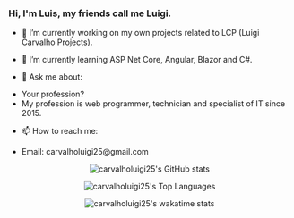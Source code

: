### Hi, I'm Luis, my friends call me Luigi.

- 🔭 I’m currently working on my own projects related to LCP (Luigi Carvalho Projects).
- 🌱 I’m currently learning ASP Net Core, Angular, Blazor and C#.

- 💬 Ask me about: 

<ul>
<li>Your profession?</li>
<li>My profession is web programmer, technician and specialist of IT since 2015.</li>
</ul>

- 📫 How to reach me:
- <p>Email: carvalholuigi25@gmail.com</p>

<p align="middle">
  <img class="img" src="https://github-readme-stats.vercel.app/api?username=carvalholuigi25&show_icons=true&theme=radical" title="carvalholuigi25's GitHub stats" />
</p>

<p align="middle">
  <img class="img" src="https://github-readme-stats.vercel.app/api/top-langs/?username=carvalholuigi25&langs_count=10&layout=compact&theme=radical" title="carvalholuigi25's Top Languages" />
</p>

<p align="middle">
 <img class="img" src="https://github-readme-stats.vercel.app/api/wakatime?username=@carvalholuigi25&theme=radical" title="carvalholuigi25's wakatime stats" />
</p>

<!-- ![carvalholuigi25's GitHub stats](https://github-readme-stats.vercel.app/api?username=carvalholuigi25&show_icons=true&theme=radical)
![carvalholuigi25's Top Languages](https://github-readme-stats.vercel.app/api/top-langs?username=carvalholuigi25&langs_count=10&layout=default&theme=radical)
![carvalholuigi25's wakatime stats](https://github-readme-stats.vercel.app/api/wakatime?username=@carvalholuigi25&theme=radical) -->

